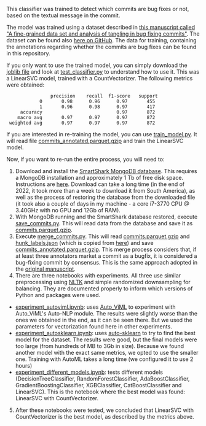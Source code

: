 This classifier was trained to detect which commits are bug fixes or not, based on the textual message in the commit.

The model was trained using a dataset described in [this manuscript called "A fine-grained data set and analysis of tangling in bug fixing commits"](https://doi.org/10.1007/s10664-021-10083-5). The dataset can be found also [here on GitHub](https://github.com/sherbold/replication-kit-2020-line-validation). The data for training, containing the annotations regarding whether the commits are bug fixes can be found in this repository.

If you only want to use the trained model, you can simply download the [joblib file](./bugfix_classifier_linearsvc_countvectorizer.joblib) and look at [test_classifier.py](./test_classifier.py) to understand how to use it. This was a LinearSVC model, trained with a CountVectorizer. The following metrics were obtained:

```
                precision    recall  f1-score   support
            0       0.98      0.96      0.97       455
            1       0.96      0.98      0.97       417
     accuracy                           0.97       872
    macro avg       0.97      0.97      0.97       872
 weighted avg       0.97      0.97      0.97       872
```

If you are interested in re-training the model, you can use [train_model.py](./train_model.py). It will read file [commits_annotated.parquet.gzip](commits_annotated.parquet.gzip) and train the LinearSVC model.

Now, if you want to re-run the entire process, you will need to:

1. Download and install the [SmartShark MongoDB database](https://doi.org/10.5281/zenodo.4462719). This requires a MongoDB installation and approximately 1 Tb of free disk space. Instructions are [here](https://github.com/sherbold/replication-kit-2020-line-validation). Download can take a long time (in the end of 2022, it took more than a week to download it from South America), as well as the process of restoring the database from the downloaded file (it took also a couple of days in my machine - a core i7-3770 CPU @ 3.40GHz with no GPU and 12Gb of RAM).
2. With MongoDB running and the SmartShark database restored, execute [save_commits.py](./save_commits.py). This will read data from the database and save it as [commits.parquet.gzip](./commits.parquet.gzip).
3. Execute [merge_commits.py](merge_commits.py). This will read [commits.parquet.gzip](./commits.parquet.gzip) and [hunk_labels.json](./hunk_labels.json) (which is copied from [here](https://github.com/sherbold/replication-kit-2020-line-validation)) and save [commits_annotated.parquet.gzip](./commits_annotated.parquet.gzip). This merge process considers that, if at least three annotators market a commit as a bugfix, it is considered a bug-fixing commit by consensus. This is the same approach adopted in the [original manuscript](https://doi.org/10.1007/s10664-021-10083-5).
4. There are three notebooks with experiments. All three use similar preprocessing using [NLTK](https://www.nltk.org/) and simple randomized downsampling for balancing. They are documented properly to inform which versions of Python and packages were used.
- [experiment_autoviml.ipynb](./experiment_autoviml.ipynb): uses [Auto_ViML](https://github.com/AutoViML/Auto_ViML) to experiment with Auto_ViML's Auto-NLP module. The results were slightly worse than the ones we obtained in the end, as it can be seen there. But we used the parameters for vectorization found here in other experiments.
- [experiment_autosklearn.ipynb](./experiment_autosklearn.ipynb): uses [auto-sklearn](https://automl.github.io/auto-sklearn/master/) to try to find the best model for the dataset. The results were good, but the final models were too large (from hundreds of MB to 3Gb in size). Because we found another model with the exact same metrics, we opted to use the smaller one. Training with AutoML takes a long time (we configured it to use 2 hours)
- [experiment_different_models.ipynb](./experiment_different_models.ipynb): tests different models (DecisionTreeClassifier, RandomForestClassifier, AdaBoostClassifier, GradientBoostingClassifier, XGBClassifier, CatBoostClassifier and LinearSVC). This is the notebook where the best model was found: LinearSVC with CountVectorizer.
5. After these notebooks were tested, we concluded that LinearSVC with CountVectorizer is the best model, as described by the metrics above.